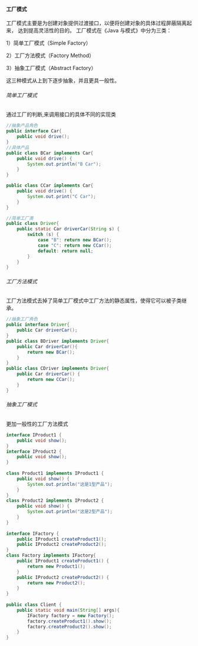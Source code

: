 #### 工厂模式
工厂模式主要是为创建对象提供过渡接口，以便将创建对象的具体过程屏蔽隔离起来，
达到提高灵活性的目的。
工厂模式在《Java 与模式》中分为三类：

1）简单工厂模式（Simple Factory）

2）工厂方法模式（Factory Method）

3）抽象工厂模式（Abstract Factory）

这三种模式从上到下逐步抽象，并且更具一般性。

###### 简单工厂模式
通过工厂的判断,来调用接口的具体不同的实现类
```Java
//抽象产品角色
public interface Car{
    public void drive();
}
//具体产品
public class BCar implements Car{
    public void drive() {
        System.out.println("B Car");
    }
}

public class CCar implements Car{
    public void drive() {
        System.out.print("C Car");
    }
}

//简单工厂类
public class Driver{
	public static Car driverCar(String s) {
		switch (s) {
			case "B": return new BCar();
			case "C": return new CCar();
			default: return null;
		}
	}
}
```
###### 工厂方法模式
工厂方法模式去掉了简单工厂模式中工厂方法的静态属性，使得它可以被子类继承。
```Java
//抽象工厂角色
public interface Driver{
	public Car driverCar();
}
public class BDriver implements Driver{
	public Car driverCar(){
		return new BCar();
	}
}
public class CDriver implements Driver{
	public Car driverCar() {
		return new CCar();
	}
}
```
###### 抽象工厂模式
更加一般性的工厂方法模式
```Java
interface IProduct1 {
	public void show();
}
interface IProduct2 {
	public void show();
}
 
class Product1 implements IProduct1 {
	public void show() {
		System.out.println("这是1型产品");
	}
}
class Product2 implements IProduct2 {
	public void show() {
		System.out.println("这是2型产品");
	}
}
 
interface IFactory {
	public IProduct1 createProduct1();
	public IProduct2 createProduct2();
}
class Factory implements IFactory{
	public IProduct1 createProduct1() {
		return new Product1();
	}
	public IProduct2 createProduct2() {
		return new Product2();
	}
}
 
public class Client {
	public static void main(String[] args){
		IFactory factory = new Factory();
		factory.createProduct1().show();
		factory.createProduct2().show();
	}
}
```
